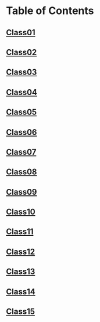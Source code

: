 # Table of Contents

## [Class01](./Class01/README.md)

## [Class02](./Class02/README.md)

## [Class03](./Class03/README.md)

## [Class04](./Class04/README.md)

## [Class05](./Class05/README.md)

## [Class06](./Class06/README.md)

## [Class07](./Class07/README.md)

## [Class08](./Class08/README.md)

## [Class09](./Class09/README.md)

## [Class10](./Class10/README.md)

## [Class11](./Class11/README.md)

## [Class12](./Class12/README.md)

## [Class13](./Class13/README.md)

## [Class14](./Class14/README.md)

## [Class15](./Class15/README.md)

